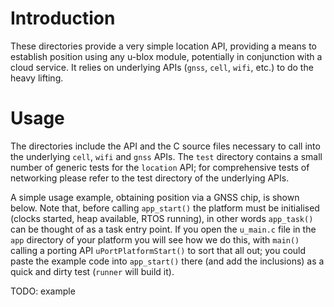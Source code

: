 # Introduction
These directories provide a very simple location API, providing a means to establish position using any u-blox module, potentially in conjunction with a cloud service.  It relies on underlying APIs (`gnss`, `cell`, `wifi`, etc.) to do the heavy lifting.

# Usage
The directories include the API and the C source files necessary to call into the underlying `cell`, `wifi` and `gnss` APIs.  The `test` directory contains a small number of generic tests for the `location` API; for comprehensive tests of networking please refer to the test directory of the underlying APIs.

A simple usage example, obtaining position via a GNSS chip, is shown below.  Note that, before calling `app_start()` the platform must be initialised (clocks started, heap available, RTOS running), in other words `app_task()` can be thought of as a task entry point.  If you open the `u_main.c` file in the `app` directory of your platform you will see how we do this, with `main()` calling a porting API `uPortPlatformStart()` to sort that all out; you could paste the example code into `app_start()` there (and add the inclusions) as a quick and dirty test (`runner` will build it).

TODO: example